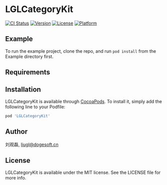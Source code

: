# LGLCategoryKit

[![CI Status](https://img.shields.io/travis/刘观磊/LGLCategoryKit.svg?style=flat)](https://travis-ci.org/刘观磊/LGLCategoryKit)
[![Version](https://img.shields.io/cocoapods/v/LGLCategoryKit.svg?style=flat)](https://cocoapods.org/pods/LGLCategoryKit)
[![License](https://img.shields.io/cocoapods/l/LGLCategoryKit.svg?style=flat)](https://cocoapods.org/pods/LGLCategoryKit)
[![Platform](https://img.shields.io/cocoapods/p/LGLCategoryKit.svg?style=flat)](https://cocoapods.org/pods/LGLCategoryKit)

## Example

To run the example project, clone the repo, and run `pod install` from the Example directory first.

## Requirements

## Installation

LGLCategoryKit is available through [CocoaPods](https://cocoapods.org). To install
it, simply add the following line to your Podfile:

```ruby
pod 'LGLCategoryKit'
```

## Author

刘观磊, liugl@dogesoft.cn

## License

LGLCategoryKit is available under the MIT license. See the LICENSE file for more info.
